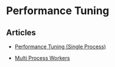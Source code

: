 # Performance Tuning


## Articles
-   [Performance Tuning (Single Process)](/deployment/performance-tuning-single-process.md)


-   [Multi Process Workers](/articles/multi-process-workers.md)




